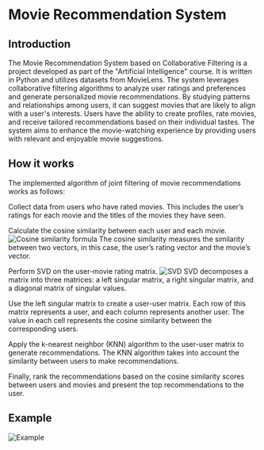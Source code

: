 # Movie Recommendation System



## Introduction

The Movie Recommendation System based on Collaborative Filtering is a project developed as part of the "Artificial Intelligence" course. It is written in Python and utilizes datasets from MovieLens. The system leverages collaborative filtering algorithms to analyze user ratings and preferences and generate personalized movie recommendations. By studying patterns and relationships among users, it can suggest movies that are likely to align with a user's interests. Users have the ability to create profiles, rate movies, and receive tailored recommendations based on their individual tastes. The system aims to enhance the movie-watching experience by providing users with relevant and enjoyable movie suggestions.



## How it works

The implemented algorithm of joint filtering of movie recommendations works as follows:

Collect data from users who have rated movies. This includes the user’s ratings for each movie and the titles of the movies they have seen.

Calculate the cosine similarity between each user and each movie.
![Cosine similarity formula](https://i.postimg.cc/tJkQ9whn/cosine.png)
The cosine similarity measures the similarity between two vectors, in this case, the user’s rating vector and the movie’s vector.

Perform SVD on the user-movie rating matrix.
![SVD](https://i.postimg.cc/VsWc9r3s/svd.png)
SVD decomposes a matrix into three matrices: a left singular matrix, a right singular matrix, and a diagonal matrix of singular values.

Use the left singular matrix to create a user-user matrix. Each row of this matrix represents a user, and each column represents another user. The value in each cell represents the cosine similarity between the corresponding users.

Apply the k-nearest neighbor (KNN) algorithm to the user-user matrix to generate recommendations. The KNN algorithm takes into account the similarity between users to make recommendations.

Finally, rank the recommendations based on the cosine similarity scores between users and movies and present the top recommendations to the user.

## Example
![Example](https://i.postimg.cc/fTWQ8WNc/example.png)
